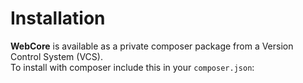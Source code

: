 # Installation

**WebCore** is available as a private composer package from a Version Control System (VCS).  
To install with composer include this in your `composer.json`:
